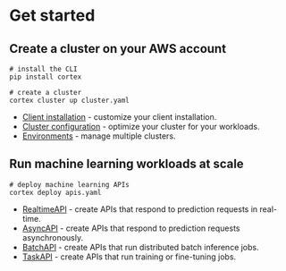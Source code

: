 # Get started

## Create a cluster on your AWS account

```shell
# install the CLI
pip install cortex

# create a cluster
cortex cluster up cluster.yaml
```

* [Client installation](clients/install.md) - customize your client installation.
* [Cluster configuration](clusters/management/install.md) - optimize your cluster for your workloads.
* [Environments](clusters/management/environments.md) - manage multiple clusters.

## Run machine learning workloads at scale

```shell
# deploy machine learning APIs
cortex deploy apis.yaml
```

* [RealtimeAPI](workloads/realtime/example.md) - create APIs that respond to prediction requests in real-time.
* [AsyncAPI](workloads/async/example.md) - create APIs that respond to prediction requests asynchronously.
* [BatchAPI](workloads/batch/example.md) - create APIs that run distributed batch inference jobs.
* [TaskAPI](workloads/task/example.md) - create APIs that run training or fine-tuning jobs.
